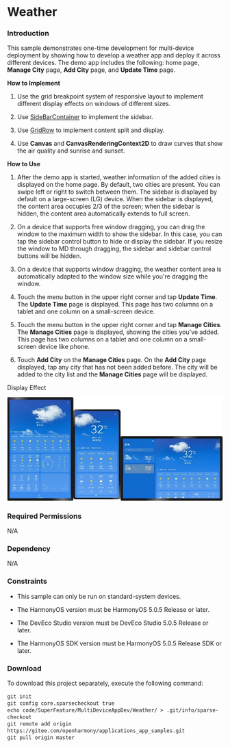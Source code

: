 # Weather

### Introduction

This sample demonstrates one-time development for multi-device deployment by showing how to develop a weather app and deploy it across different devices. The demo app includes the following: home page, **Manage City** page, **Add City** page, and **Update Time** page.

**How to Implement**

1. Use the grid breakpoint system of responsive layout to implement different display effects on windows of different sizes.

2. Use [SideBarContainer](https://gitee.com/openharmony/docs/blob/master/en/application-dev/reference/apis-arkui/arkui-ts/ts-container-sidebarcontainer.md) to implement the sidebar.

3. Use [GridRow](https://gitee.com/openharmony/docs/blob/master/en/application-dev/reference/apis-arkui/arkui-ts/ts-container-gridrow.md) to implement content split and display.

4. Use **Canvas** and **CanvasRenderingContext2D** to draw curves that show the air quality and sunrise and sunset.

**How to Use**

1. After the demo app is started, weather information of the added cities is displayed on the home page. By default, two cities are present. You can swipe left or right to switch between them. The sidebar is displayed by default on a large-screen (LG) device. When the sidebar is displayed, the content area occupies 2/3 of the screen; when the sidebar is hidden, the content area automatically extends to full screen.

2. On a device that supports free window dragging, you can drag the window to the maximum width to show the sidebar. In this case, you can tap the sidebar control button to hide or display the sidebar. If you resize the window to MD through dragging, the sidebar and sidebar control buttons will be hidden.

3. On a device that supports window dragging, the weather content area is automatically adapted to the window size while you're dragging the window.

4. Touch the menu button in the upper right corner and tap **Update Time**. The **Update Time** page is displayed. This page has two columns on a tablet and one column on a small-screen device.

5. Touch the menu button in the upper right corner and tap **Manage Cities**. The **Manage Cities** page is displayed, showing the cities you've added. This page has two columns on a tablet and one column on a small-screen device like phone.

6. Touch **Add City** on the **Manage Cities** page. On the **Add City** page displayed, tap any city that has not been added before. The city will be added to the city list and the **Manage Cities** page will be displayed.

Display Effect

![home](./screenshots/devices/zh/home.png)

### Required Permissions

N/A

### Dependency

N/A

###  Constraints

* This sample can only be run on standard-system devices.

* The HarmonyOS version must be HarmonyOS 5.0.5 Release or later.

* The DevEco Studio version must be DevEco Studio 5.0.5 Release or later.

* The HarmonyOS SDK version must be HarmonyOS 5.0.5 Release SDK or later.

### Download

To download this project separately, execute the following command:
```
git init
git config core.sparsecheckout true
echo code/SuperFeature/MultiDeviceAppDev/Weather/ > .git/info/sparse-checkout
git remote add origin https://gitee.com/openharmony/applications_app_samples.git
git pull origin master
```
